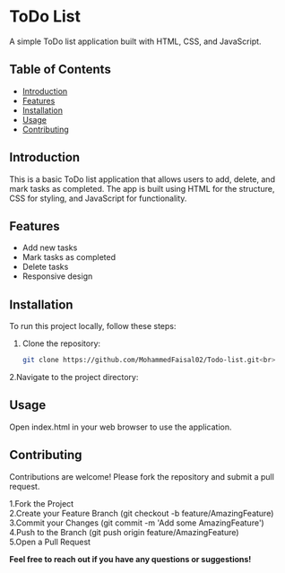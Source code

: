 # ToDo List

A simple ToDo list application built with HTML, CSS, and JavaScript.

## Table of Contents

- [Introduction](#introduction)
- [Features](#features)
- [Installation](#installation)
- [Usage](#usage)
- [Contributing](#contributing)

## Introduction

This is a basic ToDo list application that allows users to add, delete, and mark tasks as completed. The app is built using HTML for the structure, CSS for styling, and JavaScript for functionality.

## Features

- Add new tasks
- Mark tasks as completed
- Delete tasks
- Responsive design


## Installation

To run this project locally, follow these steps:

1. Clone the repository:
   ```sh
   git clone https://github.com/MohammedFaisal02/Todo-list.git<br>

2.Navigate to the project directory:

## Usage

Open index.html in your web browser to use the application.

## Contributing

Contributions are welcome! Please fork the repository and submit a pull request.<br>

1.Fork the Project<br>
2.Create your Feature Branch (git checkout -b feature/AmazingFeature)<br>
3.Commit your Changes (git commit -m 'Add some AmazingFeature')<br>
4.Push to the Branch (git push origin feature/AmazingFeature)<br>
5.Open a Pull Request<br>

<b>Feel free to reach out if you have any questions or suggestions!
